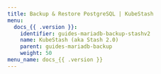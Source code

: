 ```yaml
---
title: Backup & Restore PostgreSQL | KubeStash
menu:
  docs_{{ .version }}:
    identifier: guides-mariadb-backup-stashv2
    name: KubeStash (aka Stash 2.0)
    parent: guides-mariadb-backup
    weight: 50
menu_name: docs_{{ .version }}
---
```

